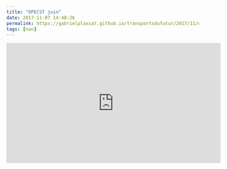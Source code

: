 ```yaml
---
title: "OPECST juin"
date: 2017-11-07 14:48:26
permalink: https://gabrielplassat.github.io/transportsdufutur/2017/11/opecst-juin.html
tags: [nan]
---
```


<iframe width="560" height="315" src="https://www.youtube.com/embed/a5koWp1oV4A" frameborder="0" allowfullscreen></iframe>
